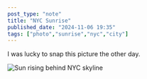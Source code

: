 ```yaml
---
post_type: "note" 
title: "NYC Sunrise"
published_date: "2024-11-06 19:35"
tags: ["photo","sunrise","nyc","city"]
---
```


I was lucky to snap this picture the other day. 

![Sun rising behind NYC skyline](/assets/images/feed/nyc-sunrise.jpg)